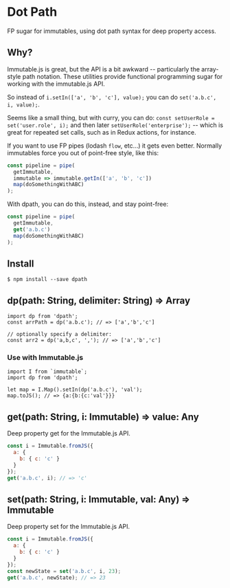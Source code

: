 # Dot Path

FP sugar for immutables, using dot path syntax for deep property access.

## Why?

Immutable.js is great, but the API is a bit awkward -- particularly the array-style path notation. These utilities provide functional programming sugar for working with the immutable.js API.

So instead of `i.setIn(['a', 'b', 'c'], value);` you can do `set('a.b.c', i, value);`.

Seems like a small thing, but with curry, you can do: `const setUserRole = set('user.role', i);` and then later `setUserRole('enterprise');` -- which is great for repeated set calls, such as in Redux actions, for instance.

If you want to use FP pipes (lodash `flow`, etc...) it gets even better. Normally immutables force you out of point-free style, like this:

```js
const pipeline = pipe(
  getImmutable,
  immutable => immutable.getIn(['a', 'b', 'c'])
  map(doSomethingWithABC)
);
```

With dpath, you can do this, instead, and stay point-free:

```js
const pipeline = pipe(
  getImmutable,
  get('a.b.c')
  map(doSomethingWithABC)
);
```


## Install

```
$ npm install --save dpath
```

## dp(path: String, delimiter: String) => Array

```
import dp from 'dpath';
const arrPath = dp('a.b.c'); // => ['a','b','c']

// optionally specify a delimiter:
const arr2 = dp('a,b,c', ','); // => ['a','b','c']
```

### Use with Immutable.js

```
import I from `immutable`;
import dp from 'dpath';

let map = I.Map().setIn(dp('a.b.c'), 'val');
map.toJS(); // => {a:{b:{c:'val'}}}
```

## get(path: String, i: Immutable) => value: Any

Deep property get for the Immutable.js API.

```js
const i = Immutable.fromJS({
  a: {
    b: { c: 'c' }
  }
});
get('a.b.c', i); // => 'c'
```

## set(path: String, i: Immutable, val: Any) => Immutable

Deep property set for the Immutable.js API.

```js
const i = Immutable.fromJS({
  a: {
    b: { c: 'c' }
  }
});
const newState = set('a.b.c', i, 23);
get('a.b.c', newState); // => 23
```
